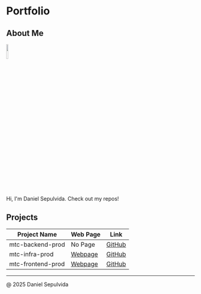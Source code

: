 # Portfolio

## About Me

<img src="https://avatars.githubusercontent.com/u/23561793?v=4" style="width: 10%; height: auto;">

Hi, I'm Daniel Sepulvida. Check out my repos!

## Projects

| Project Name      | Web Page                                                          | Link                                                             |
|-------------------|-------------------------------------------------------------------|------------------------------------------------------------------|
| mtc-backend-prod  | No Page                                                           | [GitHub](https://github.com/danielsepulvida/mtc-backend-prod)    |
| mtc-infra-prod    | [Webpage](https://danielsepulvida.github.io/mtc-infra-prod/)      | [GitHub](https://github.com/danielsepulvida/mtc-infra-prod)      |
| mtc-frontend-prod | [Webpage](https://danielsepulvida.github.io/mtc-frontend-prod/)   | [GitHub](https://github.com/danielsepulvida/mtc-frontend-prod)   |

---

@ 2025 Daniel Sepulvida